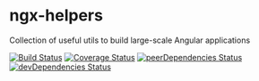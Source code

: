 # ngx-helpers
Collection of useful utils to build large-scale Angular applications

[![Build Status](https://travis-ci.org/joumenharzli/ngx-helpers.svg?branch=master)](https://travis-ci.org/joumenharzli/ngx-helpers)
[![Coverage Status](https://coveralls.io/repos/github/joumenharzli/ngx-helpers/badge.svg?branch=master)](https://coveralls.io/github/joumenharzli/ngx-helpers?branch=master)
[![peerDependencies Status](https://david-dm.org/joumenharzli/ngx-helpers/peer-status.svg)](https://david-dm.org/joumenharzli/ngx-helpers?type=peer)
[![devDependencies Status](https://david-dm.org/joumenharzli/ngx-helpers/dev-status.svg)](https://david-dm.org/joumenharzli/ngx-helpers?type=dev)
